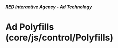 ##### RED Interactive Agency - Ad Technology

Ad Polyfills (core/js/control/Polyfills)
===============


